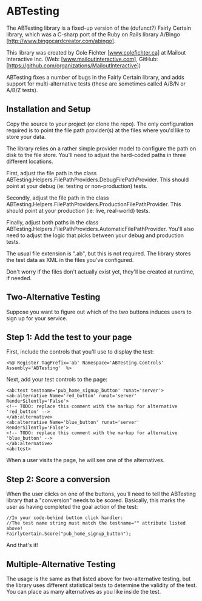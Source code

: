 ABTesting
=========

The ABTesting library is a fixed-up version of the (dufunct?) Fairly Certain library, which was a C-sharp port of the 
Ruby on Rails library A/Bingo [http://www.bingocardcreator.com/abingo].

This library was created by Cole Fichter [www.colefichter.ca] at Mailout Interactive Inc.
(Web: [www.mailoutinteractive.com], GitHub:[https://github.com/organizations/MailoutInteractive])

ABTesting fixes a number of bugs in the Fairly Certain library, and adds support for multi-alternative tests (these are
sometimes called A/B/N or A/B/Z tests).

Installation and Setup
----------------------

Copy the source to your project (or clone the repo). The only configuration required is to point the file path provider(s) at
the files where you'd like to store your data.

The library relies on a rather simple provider model to configure the path on disk to the file store. You'll need to adjust the
hard-coded paths in three different locations.

First, adjust the file path in the class ABTesting.Helpers.FilePathProviders.DebugFilePathProvider. This should point at your
debug (ie: testing or non-production) tests.

Secondly, adjust the file path in the class ABTesting.Helpers.FilePathProviders.ProductionFilePathProvider. This should point at your
production (ie: live, real-world) tests.

Finally, adjust both paths in the class ABTesting.Helpers.FilePathProviders.AutomaticFilePathProvider. You'll also need to adjust
the logic that picks between your debug and production tests.

The usual file extension is ".ab", but this is not required. The library stores the test data as XML in the files you've configured.

Don't worry if the files don't actually exist yet, they'll be created at runtime, if needed.

Two-Alternative Testing
-----------------------

Suppose you want to figure out which of the two buttons induces users to sign up for your service.

## Step 1: Add the test to your page

First, include the controls that you'll use to display the test:

```
<%@ Register TagPrefix='ab' Namespace='ABTesting.Controls' Assembly='ABTesting'  %>
```

Next, add your test controls to the page:
```
<ab:test testname='pub_home_signup_button' runat='server'>
<ab:alternative Name='red_button' runat='server' RenderSilently='False'>
<!-- TODO: replace this comment with the markup for alternative 'red_button' -->
</ab:alternative>
<ab:alternative Name='blue_button' runat='server' RenderSilently='False'>
<!-- TODO: replace this comment with the markup for alternative 'blue_button' -->
</ab:alternative>
<ab:test>
```

When a user visits the page, he will see one of the alternatives.

## Step 2: Score a conversion

When the user clicks on one of the buttons, you'll need to tell the ABTesting library that a "conversion" needs to be scored.
Basically, this marks the user as having completed the goal action of the test:

```
//In your code-behind button click handler:
//The test name string must match the testname="" attribute listed above!
FairlyCertain.Score("pub_home_signup_button"); 
```

And that's it!

Multiple-Alternative Testing
----------------------------

The usage is the same as that listed above for two-alternative testing, but the library uses different statistical tests to determine
the validity of the test. You can place as many alternatives as you like inside the test.

